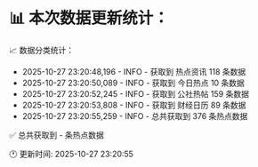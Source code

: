 📊 本次数据更新统计：
==========================

📈 数据分类统计：
- 2025-10-27 23:20:48,196 - INFO - 获取到 热点资讯 118 条数据
- 2025-10-27 23:20:50,089 - INFO - 获取到 今日热点 10 条数据
- 2025-10-27 23:20:52,245 - INFO - 获取到 公社热帖 159 条数据
- 2025-10-27 23:20:53,808 - INFO - 获取到 财经日历 89 条数据
- 2025-10-27 23:20:55,259 - INFO - 总共获取到 376 条热点数据

✅ 总共获取到 - 条热点数据

🕐 更新时间: 2025-10-27 23:20:55
